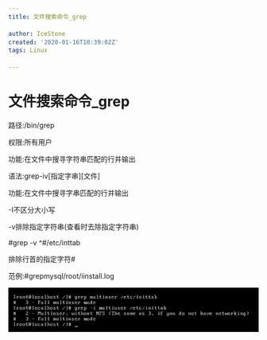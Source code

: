 ```yaml
---
title: 文件搜索命令_grep

author: IceStone
created: '2020-01-16T10:39:02Z'
tags: Linux

---
```


# 文件搜索命令_grep

路径:/bin/grep

权限:所有用户

功能:在文件中搜寻字符串匹配的行并输出

语法:grep-iv[指定字串][文件]

功能:在文件中搜寻字串匹配的行并输出


-I不区分大小写

-v排除指定字符串(查看时去除指定字符串)


#grep -v ^#/etc/inttab

排除行首的指定字符#


范例:#grepmysql/root/iinstall.log

![](images/32f056f3-33b3-473f-9801-1fc1902a3145.png) 

